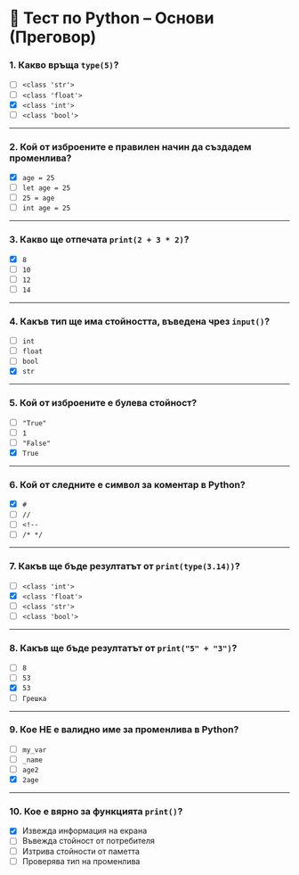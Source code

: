 # 🧪 Тест по Python – Основи (Преговор)

### 1. Какво връща `type(5)`?

- [ ] `<class 'str'>`
- [ ] `<class 'float'>`
- [x] `<class 'int'>`
- [ ] `<class 'bool'>`

---

### 2. Кой от изброените е правилен начин да създадем променлива?

- [x] `age = 25`
- [ ] `let age = 25`
- [ ] `25 = age`
- [ ] `int age = 25`

---

### 3. Какво ще отпечата `print(2 + 3 * 2)`?

- [x] `8`
- [ ] `10`
- [ ] `12`
- [ ] `14`

---

### 4. Какъв тип ще има стойността, въведена чрез `input()`?

- [ ] `int`
- [ ] `float`
- [ ] `bool`
- [x] `str`

---

### 5. Кой от изброените е булева стойност?

- [ ] `"True"`
- [ ] `1`
- [ ] `"False"`
- [x] `True`

---

### 6. Кой от следните е символ за коментар в Python?

- [x] `#`
- [ ] `//`
- [ ] `<!--`
- [ ] `/* */`

---

### 7. Какъв ще бъде резултатът от `print(type(3.14))`?

- [ ] `<class 'int'>`
- [x] `<class 'float'>`
- [ ] `<class 'str'>`
- [ ] `<class 'bool'>`

---

### 8. Какъв ще бъде резултатът от `print("5" + "3")`?

- [ ] `8`
- [ ] `53`
- [x] `53`
- [ ] `Грешка`

---

### 9. Кое НЕ е валидно име за променлива в Python?

- [ ] `my_var`
- [ ] `_name`
- [ ] `age2`
- [x] `2age`

---

### 10. Кое е вярно за функцията `print()`?

- [x] Извежда информация на екрана
- [ ] Въвежда стойност от потребителя
- [ ] Изтрива стойности от паметта
- [ ] Проверява тип на променлива
